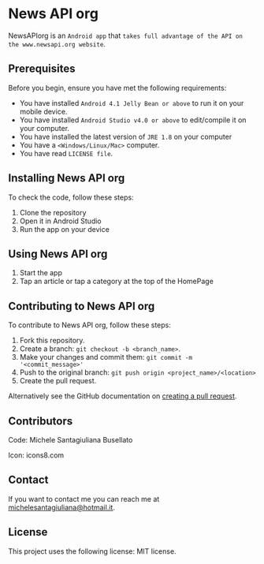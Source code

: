 # News API org

NewsAPIorg is an `Android app` that `takes full advantage of the API on the www.newsapi.org website`.

## Prerequisites

Before you begin, ensure you have met the following requirements:
* You have installed `Android 4.1 Jelly Bean or above` to run it on your mobile device.
* You have installed `Android Studio v4.0 or above` to edit/compile it on your computer.
* You have installed the latest version of `JRE 1.8` on your computer
* You have a `<Windows/Linux/Mac>` computer.
* You have read `LICENSE file`.

## Installing News API org

To check the code, follow these steps:
1. Clone the repository
2. Open it in Android Studio
3. Run the app on your device

## Using News API org

1. Start the app
2. Tap an article or tap a category at the top of the HomePage

## Contributing to News API org

To contribute to News API org, follow these steps:
1. Fork this repository.
2. Create a branch: `git checkout -b <branch_name>`.
3. Make your changes and commit them: `git commit -m '<commit_message>'`
4. Push to the original branch: `git push origin <project_name>/<location>`
5. Create the pull request.

Alternatively see the GitHub documentation on [creating a pull request](https://help.github.com/en/github/collaborating-with-issues-and-pull-requests/creating-a-pull-request).

## Contributors

Code:
Michele Santagiuliana Busellato

Icon:
icons8.com

## Contact

If you want to contact me you can reach me at <michelesantagiuliana@hotmail.it>.

## License

This project uses the following license: MIT license.
